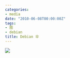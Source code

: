 ```yaml
---
categories:
- media
date: "2010-06-08T00:00:00Z"
tags:
- 图
- debian
title: Debian 伞
---
```


![](http://du1ab.one/images/2010/06/debian_umbrella-738701.jpg)

